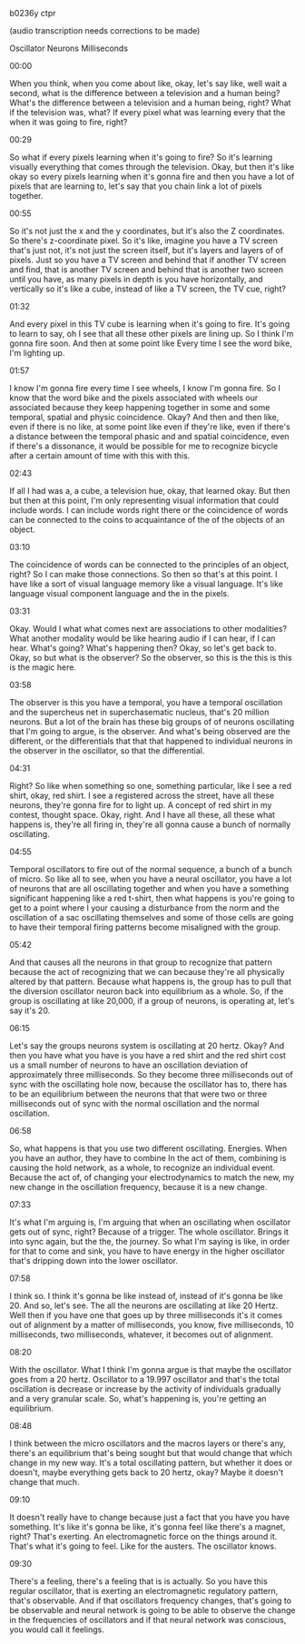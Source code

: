 b0236y ctpr

(audio transcription needs corrections to be made)

Oscillator Neurons Milliseconds

00:00

When you think, when you come about like, okay, let's say like, well wait a second, what is the difference between a television and a human being? What's the difference between a television and a human being, right? What if the television was, what? If every pixel what was learning every that the when it was going to fire, right?

00:29

So what if every pixels learning when it's going to fire? So it's learning visually everything that comes through the television. Okay, but then it's like okay so every pixels learning when it's gonna fire and then you have a lot of pixels that are learning to, let's say that you chain link a lot of pixels together.

00:55

So it's not just the x and the y coordinates, but it's also the Z coordinates. So there's z-coordinate pixel. So it's like, imagine you have a TV screen that's just not, it's not just the screen itself, but it's layers and layers of of pixels. Just so you have a TV screen and behind that if another TV screen and find, that is another TV screen and behind that is another two screen until you have, as many pixels in depth is you have horizontally, and vertically so it's like a cube, instead of like a TV screen, the TV cue, right?

01:32

And every pixel in this TV cube is learning when it's going to fire. It's going to learn to say, oh I see that all these other pixels are lining up. So I think I'm gonna fire soon. And then at some point like Every time I see the word bike, I'm lighting up.

01:57

I know I'm gonna fire every time I see wheels, I know I'm gonna fire. So I know that the word bike and the pixels associated with wheels our associated because they keep happening together in some and some temporal, spatial and physic coincidence. Okay? And then and then like, even if there is no like, at some point like even if they're like, even if there's a distance between the temporal phasic and and spatial coincidence, even if there's a dissonance, it would be possible for me to recognize bicycle after a certain amount of time with this with this.

02:43

If all I had was a, a cube, a television hue, okay, that learned okay. But then but then at this point, I'm only representing visual information that could include words. I can include words right there or the coincidence of words can be connected to the coins to acquaintance of the of the objects of an object.

03:10

The coincidence of words can be connected to the principles of an object, right? So I can make those connections. So then so that's at this point. I have like a sort of visual language memory like a visual language. It's like language visual component language and the in the pixels.

03:31

Okay. Would I what what comes next are associations to other modalities? What another modality would be like hearing audio if I can hear, if I can hear. What's going? What's happening then? Okay, so let's get back to. Okay, so but what is the observer? So the observer, so this is the this is this is the magic here.

03:58

The observer is this you have a temporal, you have a temporal oscillation and the supercheus net in superchasematic nucleus, that's 20 million neurons. But a lot of the brain has these big groups of of neurons oscillating that I'm going to argue, is the observer. And what's being observed are the different, or the differentials that that that happened to individual neurons in the observer in the oscillator, so that the differential.

04:31

Right? So like when something so one, something particular, like I see a red shirt, okay, red shirt. I see a registered across the street, have all these neurons, they're gonna fire for to light up. A concept of red shirt in my contest, thought space. Okay, right. And I have all these, all these what happens is, they're all firing in, they're all gonna cause a bunch of normally oscillating.

04:55

Temporal oscillators to fire out of the normal sequence, a bunch of a bunch of micro. So like all to see, when you have a neural oscillator, you have a lot of neurons that are all oscillating together and when you have a something significant happening like a red t-shirt, then what happens is you're going to get to a point where I your causing a disturbance from the norm and the oscillation of a sac oscillating themselves and some of those cells are going to have their temporal firing patterns become misaligned with the group.

05:42

And that causes all the neurons in that group to recognize that pattern because the act of recognizing that we can because they're all physically altered by that pattern. Because what happens is, the group has to pull that the diversion oscillator neuron back into equilibrium as a whole. So, if the group is oscillating at like 20,000, if a group of neurons, is operating at, let's say it's 20.

06:15

Let's say the groups neurons system is oscillating at 20 hertz. Okay? And then you have what you have is you have a red shirt and the red shirt cost us a small number of neurons to have an oscillation deviation of approximately three milliseconds. So they become three milliseconds out of sync with the oscillating hole now, because the oscillator has to, there has to be an equilibrium between the neurons that that were two or three milliseconds out of sync with the normal oscillation and the normal oscillation.

06:58

So, what happens is that you use two different oscillating. Energies. When you have an author, they have to combine In the act of them, combining is causing the hold network, as a whole, to recognize an individual event. Because the act of, of changing your electrodynamics to match the new, my new change in the oscillation frequency, because it is a new change.

07:33

It's what I'm arguing is, I'm arguing that when an oscillating when oscillator gets out of sync, right? Because of a trigger. The whole oscillator. Brings it into sync again, but the the, the journey. So what I'm saying is like, in order for that to come and sink, you have to have energy in the higher oscillator that's dripping down into the lower oscillator.

07:58

I think so. I think it's gonna be like instead of, instead of it's gonna be like 20. And so, let's see. The all the neurons are oscillating at like 20 Hertz. Well then if you have one that goes up by three milliseconds it's it comes out of alignment by a matter of milliseconds, you know, five milliseconds, 10 milliseconds, two milliseconds, whatever, it becomes out of alignment.

08:20

With the oscillator. What I think I'm gonna argue is that maybe the oscillator goes from a 20 hertz. Oscillator to a 19.997 oscillator and that's the total oscillation is decrease or increase by the activity of individuals gradually and a very granular scale. So, what's happening is, you're getting an equilibrium.

08:48

I think between the micro oscillators and the macros layers or there's any, there's an equilibrium that's being sought but that would change that which change in my new way. It's a total oscillating pattern, but whether it does or doesn't, maybe everything gets back to 20 hertz, okay? Maybe it doesn't change that much.

09:10

It doesn't really have to change because just a fact that you have you have something. It's like it's gonna be like, it's gonna feel like there's a magnet, right? That's exerting. An electromagnetic force on the things around it. That's what it's going to feel. Like for the austers. The oscillator knows.

09:30

There's a feeling, there's a feeling that is is actually. So you have this regular oscillator, that is exerting an electromagnetic regulatory pattern, that's observable. And if that oscillators frequency changes, that's going to be observable and neural network is going to be able to observe the change in the frequencies of oscillators and if that neural network was conscious, you would call it feelings.
